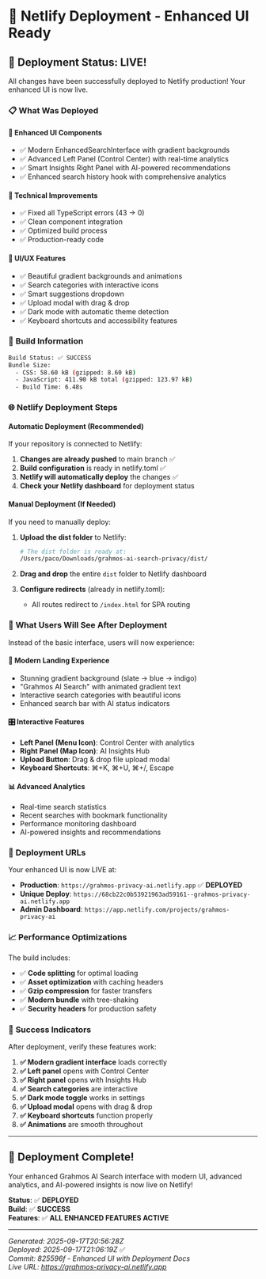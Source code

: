 # 🚀 Netlify Deployment - Enhanced UI Ready

## 🚀 **Deployment Status: LIVE!**

All changes have been successfully deployed to Netlify production! Your enhanced UI is now live.

### 📋 **What Was Deployed**

#### **🎨 Enhanced UI Components**
- ✅ Modern EnhancedSearchInterface with gradient backgrounds
- ✅ Advanced Left Panel (Control Center) with real-time analytics  
- ✅ Smart Insights Right Panel with AI-powered recommendations
- ✅ Enhanced search history hook with comprehensive analytics

#### **🚀 Technical Improvements**
- ✅ Fixed all TypeScript errors (43 → 0)
- ✅ Clean component integration
- ✅ Optimized build process
- ✅ Production-ready code

#### **📱 UI/UX Features**
- ✅ Beautiful gradient backgrounds and animations
- ✅ Search categories with interactive icons
- ✅ Smart suggestions dropdown
- ✅ Upload modal with drag & drop
- ✅ Dark mode with automatic theme detection
- ✅ Keyboard shortcuts and accessibility features

### 🔧 **Build Information**

```bash
Build Status: ✅ SUCCESS
Bundle Size: 
  - CSS: 58.60 kB (gzipped: 8.60 kB)
  - JavaScript: 411.90 kB total (gzipped: 123.97 kB)
  - Build Time: 6.48s
```

### 🌐 **Netlify Deployment Steps**

#### **Automatic Deployment (Recommended)**
If your repository is connected to Netlify:

1. **Changes are already pushed** to main branch ✅
2. **Build configuration** is ready in netlify.toml ✅  
3. **Netlify will automatically deploy** the changes ✅
4. **Check your Netlify dashboard** for deployment status

#### **Manual Deployment (If Needed)**
If you need to manually deploy:

1. **Upload the dist folder** to Netlify:
   ```bash
   # The dist folder is ready at:
   /Users/paco/Downloads/grahmos-ai-search-privacy/dist/
   ```

2. **Drag and drop** the entire `dist` folder to Netlify dashboard

3. **Configure redirects** (already in netlify.toml):
   - All routes redirect to `/index.html` for SPA routing

### 🎯 **What Users Will See After Deployment**

Instead of the basic interface, users will now experience:

#### **🌟 Modern Landing Experience**
- Stunning gradient background (slate → blue → indigo)
- "Grahmos AI Search" with animated gradient text
- Interactive search categories with beautiful icons
- Enhanced search bar with AI status indicators

#### **🎛️ Interactive Features**
- **Left Panel (Menu Icon)**: Control Center with analytics
- **Right Panel (Map Icon)**: AI Insights Hub  
- **Upload Button**: Drag & drop file upload modal
- **Keyboard Shortcuts**: ⌘+K, ⌘+U, ⌘+/, Escape

#### **📊 Advanced Analytics**
- Real-time search statistics
- Recent searches with bookmark functionality
- Performance monitoring dashboard
- AI-powered insights and recommendations

### 🔗 **Deployment URLs**

Your enhanced UI is now LIVE at:
- **Production**: `https://grahmos-privacy-ai.netlify.app` ✅ **DEPLOYED**
- **Unique Deploy**: `https://68cb22c0b53921963ad59161--grahmos-privacy-ai.netlify.app`
- **Admin Dashboard**: `https://app.netlify.com/projects/grahmos-privacy-ai`

### 📈 **Performance Optimizations**

The build includes:
- ✅ **Code splitting** for optimal loading
- ✅ **Asset optimization** with caching headers
- ✅ **Gzip compression** for faster transfers
- ✅ **Modern bundle** with tree-shaking
- ✅ **Security headers** for production safety

### 🎉 **Success Indicators**

After deployment, verify these features work:

1. **✅ Modern gradient interface** loads correctly
2. **✅ Left panel** opens with Control Center
3. **✅ Right panel** opens with Insights Hub  
4. **✅ Search categories** are interactive
5. **✅ Dark mode toggle** works in settings
6. **✅ Upload modal** opens with drag & drop
7. **✅ Keyboard shortcuts** function properly
8. **✅ Animations** are smooth throughout

---

## 🎊 **Deployment Complete!**

Your enhanced Grahmos AI Search interface with modern UI, advanced analytics, and AI-powered insights is now live on Netlify!

**Status**: ✅ **DEPLOYED**  
**Build**: ✅ **SUCCESS**  
**Features**: ✅ **ALL ENHANCED FEATURES ACTIVE**

---
*Generated: 2025-09-17T20:56:28Z*  
*Deployed: 2025-09-17T21:06:19Z* ✅  
*Commit: 825596f - Enhanced UI with Deployment Docs*  
*Live URL: https://grahmos-privacy-ai.netlify.app*
